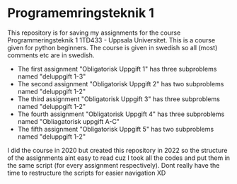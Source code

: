 # Programemringsteknik 1
This repository is for saving my assignments for the course Programmeringsteknik 1 1TD433 - Uppsala Universitet.
This is a course given for python beginners.
The course is given in swedish so all (most) comments etc are in swedish.

* The first assignment "Obligatorisk Uppgift 1" has three subproblems named "deluppgift 1-3"
* The second assignment "Obligatorisk Uppgift 2" has two subproblems named "deluppgift 1-2"
* The third assignment "Obligatorisk Uppgift 3" has three subproblems named "deluppgift 1-2"
* The fourth assignment "Obligatorisk Uppgift 4" has three subproblems named "Obliagatorisk uppgift A-C"
* The fifth assignment "Obligatorisk Uppgift 5" has two subproblems named "deluppgift 1-2"

I did the course in 2020 but created this repository in 2022 so the structure of the assignments aint easy to read cuz I took all the codes and put them in the same script (for every assignment respectively). Dont really have the time to restructure the scripts for easier navigation XD
